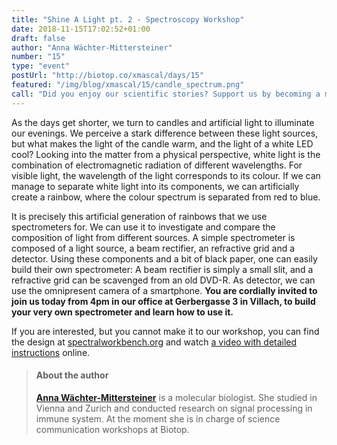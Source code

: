 ```yaml
---
title: "Shine A Light pt. 2 - Spectroscopy Workshop"
date: 2018-11-15T17:02:52+01:00
draft: false
author: "Anna Wächter-Mittersteiner"
number: "15"
type: "event"
postUrl: "http://biotop.co/xmascal/days/15"
featured: "/img/blog/xmascal/15/candle_spectrum.png"
call: "Did you enjoy our scientific stories? Support us by becoming a member! joinus@biotop.co"
---
```

As the days get shorter, we turn to candles and artificial light to illuminate our evenings. We perceive a stark difference between these light sources, but what makes the light of the candle warm, and the light of a white LED cool? Looking into the matter from a physical perspective, white light is the combination of electromagnetic radiation of different wavelengths. For visible light, the wavelength of the light corresponds to its colour. If we can manage to separate white light into its components, we can artificially create a rainbow, where the colour spectrum is separated from red to blue.

It is precisely this artificial generation of rainbows that we use spectrometers for. We can use it to investigate and compare the composition of light from different sources. A simple spectrometer is composed of a light source, a beam rectifier, an refractive grid and a detector. Using these components and a bit of black paper, one can easily build their own spectrometer: A beam rectifier is simply a small slit, and a refractive grid can be scavenged from an old DVD-R. As detector, we can use the omnipresent camera of a smartphone. **You are cordially invited to join us today from 4pm in our office at Gerbergasse 3 in Villach, to build your very own spectrometer and learn how to use it.**

If you are interested, but you cannot make it to our workshop, you can find the design at [spectralworkbench.org](http://spectralworkbench.org) and watch [a video with detailed instructions](https://www.youtube.com/watch?v=hZkVYuw4pJ4) online.

> #### About the author
> **[Anna Wächter-Mittersteiner](http://biotop.co/en/person/anna-waechter/)** is a molecular biologist. She studied in Vienna and Zurich and conducted research on signal processing in immune system. At the moment she is in charge of science communication workshops at Biotop.
<!--more-->
